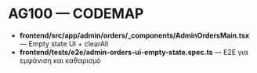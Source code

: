 # AG100 — CODEMAP
- **frontend/src/app/admin/orders/_components/AdminOrdersMain.tsx** — Empty state UI + clearAll
- **frontend/tests/e2e/admin-orders-ui-empty-state.spec.ts** — E2E για εμφάνιση και καθαρισμό
